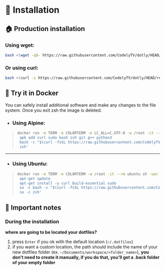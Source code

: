# 🚀 Installation

## 🏠 Production installation

### Using wget:

```bash
bash <(wget -qO- https://raw.githubusercontent.com/CodelyTV/dotly/HEAD/restorer)
```

### Or using curl:

```bash
bash <(curl -s https://raw.githubusercontent.com/CodelyTV/dotly/HEAD/restorer)
```

## 🐳 Try it in Docker

You can safely install additional software and make any changes to the file system. Once you exit zsh the image is
deleted.

- ### Using Alpine:
> ```bash
> docker run -e TERM -e COLORTERM -e LC_ALL=C.UTF-8 -w /root -it --rm alpine sh -uec '
>  apk add curl sudo bash zsh git g++ python3
>  bash -c "$(curl -fsSL https://raw.githubusercontent.com/CodelyTV/dotly/HEAD/restorer)"
>  zsh'
> ```

***

- ### Using Ubuntu:
> ```bash
> docker run -e TERM -e COLORTERM -w /root -it --rm ubuntu sh -uec '
>  apt-get update
>  apt-get install -y curl build-essential sudo
>  su -c bash -c "$(curl -fsSL https://raw.githubusercontent.com/CodelyTV/dotly/HEAD/restorer)"
>  su -c zsh'
> ```

## 😬 Important notes
### During the installation
**where are going to be located your dotfiles?**
1. press `Enter` if you ok with the default location (`~/.dotfiles`)
2. if you want a custom location, the path should include the name of your new dotfiles folder (ex. `~/Documents/workspace/<folder_name>`), **you don't need to create it manually, if you do that, you'll get a .back folder of your empty folder**